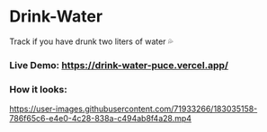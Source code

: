 # Drink-Water
Track if you have drunk two liters of water 💦

### Live Demo: https://drink-water-puce.vercel.app/

### How it looks:


https://user-images.githubusercontent.com/71933266/183035158-786f65c6-e4e0-4c28-838a-c494ab8f4a28.mp4

